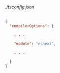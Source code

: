 ###### ./tsconfig.json
```json
{ 
  "compilerOptions": {

    . . .

    "module": "esnext",

    . . .
    
  }
}
```
